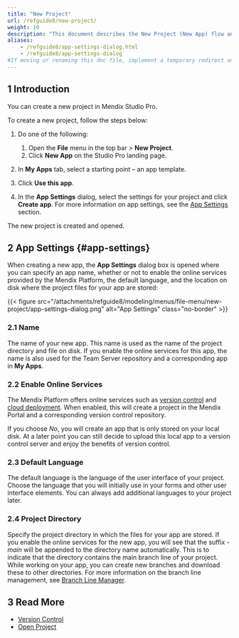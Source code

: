 ```yaml
---
title: "New Project"
url: /refguide8/new-project/
weight: 10
description: "This document describes the New Project (New App) flow and the App Settings dialog box."
aliases:
    - /refguide8/app-settings-dialog.html
    - /refguide8/app-settings-dialog
#If moving or renaming this doc file, implement a temporary redirect and let the respective team know they should update the URL in the product. See Mapping to Products for more details.
---
```


## 1 Introduction

You can create a new project in Mendix Studio Pro. 

To create a new project, follow the steps below:

1. Do one of the following:
    1. Open the **File** menu in the top bar > **New Project**.
    2. Click **New App** on the Studio Pro landing page.

2. In **My Apps** tab, select a starting point – an app template. 
3. Click **Use this app**.
4. In the **App Settings** dialog, select the settings for your project and click **Create app**. For more information on app settings, see the [App Settings](#app-settings) section. 

The new project is created and opened. 

## 2 App Settings {#app-settings}

When creating a new app, the **App Settings** dialog box is opened where you can specify an app name, whether or not to enable the online services provided by the Mendix Platform, the default language, and the location on disk where the project files for your app are stored:

{{< figure src="/attachments/refguide8/modeling/menus/file-menu/new-project/app-settings-dialog.png" alt="App Settings" class="no-border" >}}

### 2.1 Name

The name of your new app. This name is used as the name of the project directory and file on disk. If you enable the online services for this app, the name is also used for the Team Server repository and a corresponding app in **My Apps**.

### 2.2 Enable Online Services

The Mendix Platform offers online services such as [version control](/refguide8/version-control/) and [cloud deployment](/deployment/). When enabled, this will create a project in the Mendix Portal and a corresponding version control repository.

If you choose *No*, you will create an app that is only stored on your local disk. At a later point you can still decide to upload this local app to a version control server and enjoy the benefits of version control.

### 2.3 Default Language

The default language is the language of the user interface of your project. Choose the language that you will initially use in your forms and other user interface elements. You can always add additional languages to your project later.

### 2.4 Project Directory

Specify the project directory in which the files for your app are stored. If you enable the online services for the new app, you will see that the suffix *-main* will be appended to the directory name automatically. This is to indicate that the directory contains the main branch line of your project. While working on your app, you can create new branches and download these to other directories. For more information on the branch line management, see [Branch Line Manager](/refguide8/branch-line-manager-dialog/).

## 3 Read More

* [Version Control](/refguide8/version-control/)
* [Open Project](/refguide8/open-app-dialog/)
